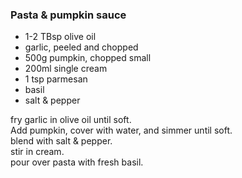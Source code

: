 ### Pasta & pumpkin sauce


- 1-2 TBsp olive oil
- garlic, peeled and chopped
- 500g pumpkin, chopped small
- 200ml single cream
- 1 tsp parmesan
- basil
- salt & pepper


fry garlic in olive oil until soft.   
Add pumpkin, cover with water, and simmer until soft.  
blend with salt & pepper.  
stir in cream.  
pour over pasta with fresh basil.  
<!--stackedit_data:
eyJoaXN0b3J5IjpbMTMxNDUwNzM2Ml19
-->